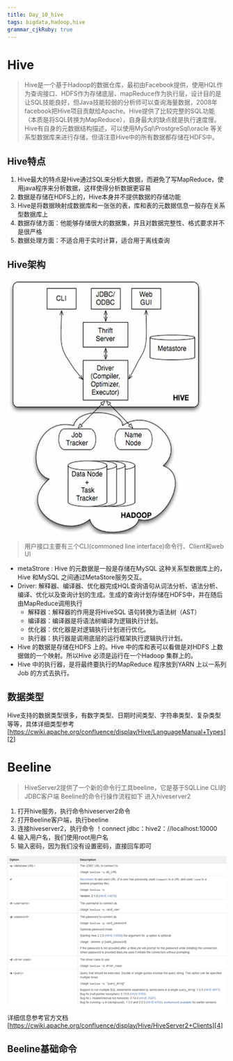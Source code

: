 ```yaml
---
title: Day_10_hive
tags: bigdata,hadoop,hive
grammar_cjkRuby: true
---
```


# Hive
> Hive是一个基于Hadoop的数据仓库，最初由Facebook提供，使用HQL作为查询接口、HDFS作为存储底层、mapReduce作为执行层，设计目的是让SQL技能良好，但Java技能较弱的分析师可以查询海量数据，2008年facebook把Hive项目贡献给Apache。Hive提供了比较完整的SQL功能（本质是将SQL转换为MapReduce），自身最大的缺点就是执行速度慢。Hive有自身的元数据结构描述，可以使用MySql\ProstgreSql\oracle 等关系型数据库来进行存储，但请注意Hive中的所有数据都存储在HDFS中。
## Hive特点
1.	Hive最大的特点是Hive通过SQL来分析大数据，而避免了写MapReduce，使用java程序来分析数据，这样使得分析数据更容易
2.	数据是存储在HDFS上的，Hive本身并不提供数据的存储功能
3.	Hive是将数据映射成数据库和一张张的表，库和表的元数据信息一般存在关系型数据库上
4.	数据存储方面：他能够存储很大的数据集，并且对数据完整性、格式要求并不是很严格
5.	数据处理方面：不适合用于实时计算，适合用于离线查询

## Hive架构

![hive架构示意图][1]

> 用户接口主要有三个CLI(commoned line interface)命令行、Client和web UI
- metaStrore : Hive 的元数据是一般是存储在MySQL 这种关系型数据库上的，Hive 和MySQL 之间通过MetaStore服务交互。
- Driver: 解释器、编译器、优化器完成HQL查询语句从词法分析、语法分析、编译、优化以及查询计划的生成。生成的查询计划存储在HDFS中，并在随后由MapReduce调用执行
	- 解释器：解释器的作用是将HiveSQL 语句转换为语法树（AST）
	- 编译器：编译器是将语法树编译为逻辑执行计划。
	- 优化器：优化器是对逻辑执行计划进行优化。
	- 执行器：执行器是调用底层的运行框架执行逻辑执行计划。
- Hive 的数据是存储在HDFS 上的。Hive 中的库和表可以看做是对HDFS 上数据做的一个映射。所以Hive 必须是运行在一个Hadoop 集群上的。
- Hive 中的执行器，是将最终要执行的MapReduce 程序放到YARN 上以一系列Job 的方式去执行。

## 数据类型

Hive支持的数据类型很多，有数字类型、日期时间类型、字符串类型、复杂类型等等，具体详细类型参考[https://cwiki.apache.org/confluence/display/Hive/LanguageManual+Types][2]
 
 # Beeline
> HiveServer2提供了一个新的命令行工具beeline，它是基于SQLLine CLI的JDBC客户端
Beeline的命令行操作流程如下
进入hiveserver2
1.	打开hive服务，执行命令hiveserver2命令
2.	打开Beeline客户端，执行beeline
3.	连接hiveserver2，执行命令 ！connect jdbc：hive2：//localhost:10000
4.	输入用户名，我们使用root用户名
5.	输入密码，因为我们没有设置密码，直接回车即可

![beeline数据类型][3]

详细信息参考官方文档 [https://cwiki.apache.org/confluence/display/Hive/HiveServer2+Clients][4]

## Beeline基础命令



 


  [1]: https://www.github.com/xiesen310/notes_Images/raw/master/images/1508760689186.jpg
  [2]: https://cwiki.apache.org/confluence/display/Hive/LanguageManual+Types
  [3]: https://www.github.com/xiesen310/notes_Images/raw/master/images/1508760834917.jpg
  [4]: https://cwiki.apache.org/confluence/display/Hive/HiveServer2+Clients